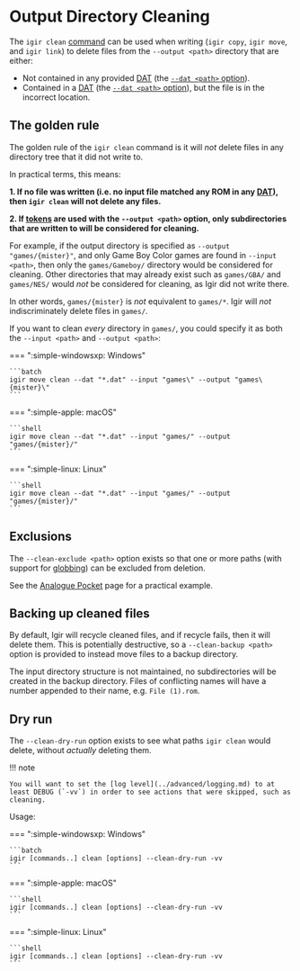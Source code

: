 # Output Directory Cleaning

The `igir clean` [command](../commands.md) can be used when writing (`igir copy`, `igir move`, and `igir link`) to delete files from the `--output <path>` directory that are either:

- Not contained in any provided [DAT](../dats/introduction.md) (the [`--dat <path>` option](../dats/processing.md#scanning-for-dats)).
- Contained in a [DAT](../dats/introduction.md) (the [`--dat <path>` option](../dats/processing.md#scanning-for-dats)), but the file is in the incorrect location.

## The golden rule

The golden rule of the `igir clean` command is it will _not_ delete files in any directory tree that it did not write to.

In practical terms, this means:

**1. If no file was written (i.e. no input file matched any ROM in any [DAT](../dats/introduction.md)), then `igir clean` will not delete any files.**

**2. If [tokens](tokens.md) are used with the `--output <path>` option, only subdirectories that are written to will be considered for cleaning.**

For example, if the output directory is specified as `--output "games/{mister}"`, and only Game Boy Color games are found in `--input <path>`, then only the `games/Gameboy/` directory would be considered for cleaning. Other directories that may already exist such as `games/GBA/` and `games/NES/` would _not_ be considered for cleaning, as Igir did not write there.

In other words, `games/{mister}` is _not_ equivalent to `games/*`. Igir will _not_ indiscriminately delete files in `games/`.

If you want to clean _every_ directory in `games/`, you could specify it as both the `--input <path>` and `--output <path>`:

=== ":simple-windowsxp: Windows"

    ```batch
    igir move clean --dat "*.dat" --input "games\" --output "games\{mister}\"
    ```

=== ":simple-apple: macOS"

    ```shell
    igir move clean --dat "*.dat" --input "games/" --output "games/{mister}/"
    ```

=== ":simple-linux: Linux"

    ```shell
    igir move clean --dat "*.dat" --input "games/" --output "games/{mister}/"
    ```

## Exclusions

The `--clean-exclude <path>` option exists so that one or more paths (with support for [globbing](../input/file-scanning.md)) can be excluded from deletion.

See the [Analogue Pocket](../usage/hardware/analogue-pocket.md) page for a practical example.

## Backing up cleaned files

By default, Igir will recycle cleaned files, and if recycle fails, then it will delete them. This is potentially destructive, so a `--clean-backup <path>` option is provided to instead move files to a backup directory.

The input directory structure is not maintained, no subdirectories will be created in the backup directory. Files of conflicting names will have a number appended to their name, e.g. `File (1).rom`.

## Dry run

The `--clean-dry-run` option exists to see what paths `igir clean` would delete, without _actually_ deleting them.

!!! note

    You will want to set the [log level](../advanced/logging.md) to at least DEBUG (`-vv`) in order to see actions that were skipped, such as cleaning.

Usage:

=== ":simple-windowsxp: Windows"

    ```batch
    igir [commands..] clean [options] --clean-dry-run -vv
    ```

=== ":simple-apple: macOS"

    ```shell
    igir [commands..] clean [options] --clean-dry-run -vv
    ```

=== ":simple-linux: Linux"

    ```shell
    igir [commands..] clean [options] --clean-dry-run -vv
    ```
